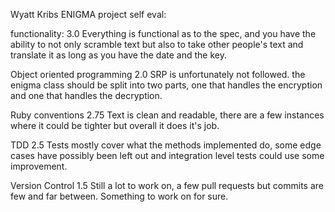 Wyatt Kribs ENIGMA project self eval:

functionality: 3.0
Everything is functional as to the spec, and you have the ability to not only
scramble text but also to take other people's text and translate it as long as
you have the date and the key.

Object oriented programming 2.0
SRP is unfortunately not followed. the enigma class should be split into two
parts, one that handles the encryption and one that handles the decryption.

Ruby conventions 2.75
Text is clean and readable, there are a few instances where it could be tighter
but overall it does it's job.

TDD 2.5
Tests mostly cover what the methods implemented do, some edge cases have possibly
been left out and integration level tests could use some improvement.

Version Control 1.5
Still a lot to work on, a few pull requests but commits are few and far between.
Something to work on for sure. 
